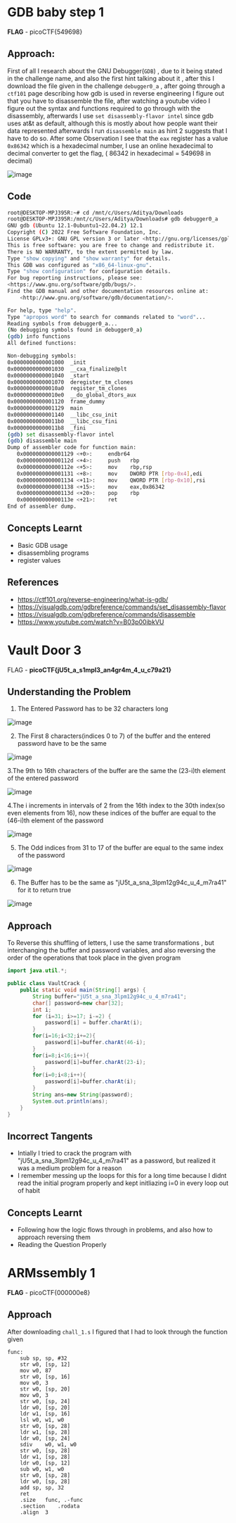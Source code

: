 # GDB baby step 1
**FLAG** - picoCTF{549698}
## Approach:
First of all I research about the GNU Debugger(``GDB``) , due to it being stated in the challenge name, and also the first hint talking about it
, after this I download the file given in the challenge `debugger0_a` , after going through a `ctf101` page describing how gdb is used in reverse engineering I figure out that you have to disassemble the file, after watching a youtube video I figure out the syntax and functions required to go through with the disassembly,
afterwards I use `set disassembly-flavor intel` since gdb uses at&t as default, although this is mostly about how people want their data represented
afterwards I run `disassemble main` as hint 2 suggests that I have to do so.
After some Observation I see that the `eax` register has a value `0x86342` which is a hexadecimal number, I use an online hexadecimal to decimal converter to get the flag, ( 86342 in hexadecimal = 549698 in decimal)

![image](https://github.com/user-attachments/assets/e5114305-db7d-43ea-b3df-3c2c05e75232)



## Code
```bash
root@DESKTOP-MPJ395R:~# cd /mnt/c/Users/Aditya/Downloads
root@DESKTOP-MPJ395R:/mnt/c/Users/Aditya/Downloads# gdb debugger0_a
GNU gdb (Ubuntu 12.1-0ubuntu1~22.04.2) 12.1
Copyright (C) 2022 Free Software Foundation, Inc.
License GPLv3+: GNU GPL version 3 or later <http://gnu.org/licenses/gpl.html>
This is free software: you are free to change and redistribute it.
There is NO WARRANTY, to the extent permitted by law.
Type "show copying" and "show warranty" for details.
This GDB was configured as "x86_64-linux-gnu".
Type "show configuration" for configuration details.
For bug reporting instructions, please see:
<https://www.gnu.org/software/gdb/bugs/>.
Find the GDB manual and other documentation resources online at:
    <http://www.gnu.org/software/gdb/documentation/>.

For help, type "help".
Type "apropos word" to search for commands related to "word"...
Reading symbols from debugger0_a...
(No debugging symbols found in debugger0_a)
(gdb) info functions
All defined functions:

Non-debugging symbols:
0x0000000000001000  _init
0x0000000000001030  __cxa_finalize@plt
0x0000000000001040  _start
0x0000000000001070  deregister_tm_clones
0x00000000000010a0  register_tm_clones
0x00000000000010e0  __do_global_dtors_aux
0x0000000000001120  frame_dummy
0x0000000000001129  main
0x0000000000001140  __libc_csu_init
0x00000000000011b0  __libc_csu_fini
0x00000000000011b8  _fini
(gdb) set disassembly-flavor intel
(gdb) disassemble main
Dump of assembler code for function main:
   0x0000000000001129 <+0>:     endbr64
   0x000000000000112d <+4>:     push   rbp
   0x000000000000112e <+5>:     mov    rbp,rsp
   0x0000000000001131 <+8>:     mov    DWORD PTR [rbp-0x4],edi
   0x0000000000001134 <+11>:    mov    QWORD PTR [rbp-0x10],rsi
   0x0000000000001138 <+15>:    mov    eax,0x86342
   0x000000000000113d <+20>:    pop    rbp
   0x000000000000113e <+21>:    ret
End of assembler dump.
```
## Concepts Learnt
- Basic GDB usage
- disassembling programs
- register values
## References
- https://ctf101.org/reverse-engineering/what-is-gdb/
- https://visualgdb.com/gdbreference/commands/set_disassembly-flavor
- https://visualgdb.com/gdbreference/commands/disassemble
- https://www.youtube.com/watch?v=B03p00ibkVU

# Vault Door 3
FLAG - **picoCTF{jU5t_a_s1mpl3_an4gr4m_4_u_c79a21}**
## Understanding the Problem
1. The Entered Password has to be 32 characters long
   
![image](https://github.com/user-attachments/assets/4aafb243-ff36-4242-810d-e5ae22bc5251)

2. The First 8 characters(indices 0 to 7) of the buffer and the entered password have to be the same

![image](https://github.com/user-attachments/assets/7ac720d3-a33e-4937-be14-a728f1525a20)

3.The 9th to 16th characters of the buffer are the same  the (23-i)th element of the entered password

![image](https://github.com/user-attachments/assets/34f845da-4e0d-4dcd-92c4-cca0af52b6e5)

4.The i increments in intervals of 2 from the 16th index to the 30th index(so even elements from 16), now these indices of the buffer are equal to the (46-i)th element of the password

![image](https://github.com/user-attachments/assets/7e1971d0-aef1-48b2-95c7-44d858108daf)

5. The Odd indices from 31 to 17 of the buffer are equal to the same index of the password

![image](https://github.com/user-attachments/assets/00925b3f-9a2e-4b1e-a042-5ba5dfe3ef54)

6. The Buffer has to be the same as "jU5t_a_sna_3lpm12g94c_u_4_m7ra41" for it to return true
   
![image](https://github.com/user-attachments/assets/7b9505c3-5fa4-4bd1-a155-96bf2ecaeb90)

## Approach

To Reverse this shuffling of letters, I use the same transformations , but interchanging the buffer and password variables, and also reversing the order of the operations that took place in the given program

```java
import java.util.*;

public class VaultCrack {
    public static void main(String[] args) {
        String buffer="jU5t_a_sna_3lpm12g94c_u_4_m7ra41";
        char[] password=new char[32];
        int i;
        for (i=31; i>=17; i-=2) {
            password[i] = buffer.charAt(i);
        }
        for(i=16;i<32;i+=2){
            password[i]=buffer.charAt(46-i);
        }
        for(i=8;i<16;i++){
            password[i]=buffer.charAt(23-i);
        }
        for(i=0;i<8;i++){
            password[i]=buffer.charAt(i);
        }
        String ans=new String(password);
        System.out.println(ans);
    }
}
```
## Incorrect Tangents
- Intially I tried to crack the program with "jU5t_a_sna_3lpm12g94c_u_4_m7ra41" as a password, but realized it was a medium problem for a reason
- I remember messing up the loops for this for a long time because I didnt read the initial program properly and kept initliazing i=0 in every loop out of habit

## Concepts Learnt
- Following how the logic flows through in problems, and also how to approach reversing them
- Reading the Question Properly

# ARMssembly 1
**FLAG** - picoCTF{000000e8}
## Approach
After downloading `chall_1.s` I figured that I had to look through the function given

```assembly
func:
	sub	sp, sp, #32
	str	w0, [sp, 12]
	mov	w0, 87
	str	w0, [sp, 16]
	mov	w0, 3
	str	w0, [sp, 20]
	mov	w0, 3
	str	w0, [sp, 24]
	ldr	w0, [sp, 20]
	ldr	w1, [sp, 16]
	lsl	w0, w1, w0
	str	w0, [sp, 28]
	ldr	w1, [sp, 28]
	ldr	w0, [sp, 24]
	sdiv	w0, w1, w0
	str	w0, [sp, 28]
	ldr	w1, [sp, 28]
	ldr	w0, [sp, 12]
	sub	w0, w1, w0
	str	w0, [sp, 28]
	ldr	w0, [sp, 28]
	add	sp, sp, 32
	ret
	.size	func, .-func
	.section	.rodata
	.align	3
```
